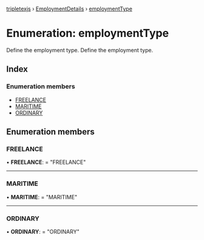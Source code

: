 [tripletexjs](../README.md) › [EmploymentDetails](../modules/employmentdetails.md) › [employmentType](employmentdetails.employmenttype.md)

# Enumeration: employmentType

Define the employment type.
Define the employment type.

## Index

### Enumeration members

* [FREELANCE](employmentdetails.employmenttype.md#freelance)
* [MARITIME](employmentdetails.employmenttype.md#maritime)
* [ORDINARY](employmentdetails.employmenttype.md#ordinary)

## Enumeration members

###  FREELANCE

• **FREELANCE**: = "FREELANCE"

___

###  MARITIME

• **MARITIME**: = "MARITIME"

___

###  ORDINARY

• **ORDINARY**: = "ORDINARY"
